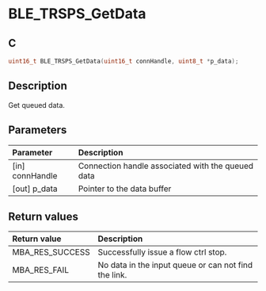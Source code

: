 # BLE_TRSPS_GetData

## C

```c
uint16_t BLE_TRSPS_GetData(uint16_t connHandle, uint8_t *p_data);
```

## Description

Get queued data.

## Parameters

|Parameter|Description|
|:---|:---|
|\[in\] connHandle|Connection handle associated with the queued data|
|\[out\] p_data|Pointer to the data buffer|

## Return values

|Return value|Description|
|:---|:---|
MBA_RES_SUCCESS|Successfully issue a flow ctrl stop.|
MBA_RES_FAIL|No data in the input queue or can not find the link.|
